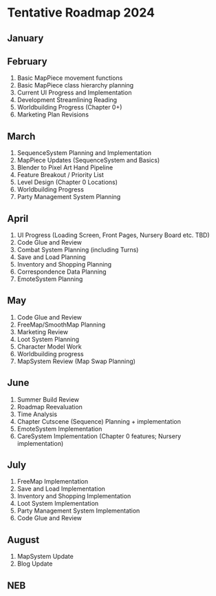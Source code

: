 Tentative Roadmap 2024
============

## January


## February
1. Basic MapPiece movement functions
2. Basic MapPiece class hierarchy planning
3. Current UI Progress and Implementation
4. Development Streamlining Reading
5. Worldbuilding Progress (Chapter 0+)
6. Marketing Plan Revisions


## March
1. SequenceSystem Planning and Implementation
2. MapPiece Updates (SequenceSystem and Basics)
3. Blender to Pixel Art Hand Pipeline
4. Feature Breakout / Priority List
5. Level Design (Chapter 0 Locations)
6. Worldbuilding Progress
7. Party Management System Planning


## April
1. UI Progress (Loading Screen, Front Pages, Nursery Board etc. TBD)
2. Code Glue and Review
3. Combat System Planning (including Turns)
4. Save and Load Planning
5. Inventory and Shopping Planning
6. Correspondence Data Planning
7. EmoteSystem Planning


## May
1. Code Glue and Review
2. FreeMap/SmoothMap Planning
3. Marketing Review
4. Loot System Planning
5. Character Model Work
6. Worldbuilding progress
7. MapSystem Review (Map Swap Planning)


## June
1. Summer Build Review
2. Roadmap Reevaluation
3. Time Analysis
4. Chapter Cutscene (Sequence) Planning + implementation
5. EmoteSystem Implementation
6. CareSystem Implementation (Chapter 0 features; Nursery implementation)


## July
1. FreeMap Implementation
2. Save and Load Implementation
3. Inventory and Shopping Implementation
4. Loot System Implementation
5. Party Management System Implementation
6. Code Glue and Review


## August
1. MapSystem Update
2. Blog Update
## NEB